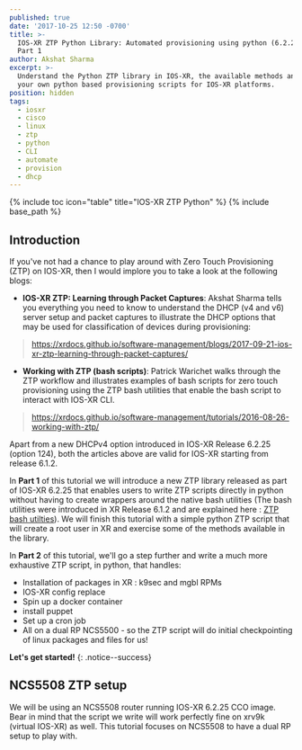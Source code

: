 ```yaml
---
published: true
date: '2017-10-25 12:50 -0700'
title: >-
  IOS-XR ZTP Python Library: Automated provisioning using python (6.2.25+) -
  Part 1 
author: Akshat Sharma
excerpt: >-
  Understand the Python ZTP library in IOS-XR, the available methods and build
  your own python based provisioning scripts for IOS-XR platforms.
position: hidden
tags:
  - iosxr
  - cisco
  - linux
  - ztp
  - python
  - CLI
  - automate
  - provision
  - dhcp
---
```


{% include toc icon="table" title="IOS-XR ZTP Python" %}
{% include base_path %}

## Introduction

If you've not had a chance to play around with Zero Touch Provisioning (ZTP) on IOS-XR, then I would implore you to take a look at the following blogs:

*  **IOS-XR ZTP: Learning through Packet Captures**: Akshat Sharma tells you everything you need to know to understand the DHCP (v4 and v6) server setup and packet captures to illustrate the DHCP options that may be used for classification of devices during provisioning:
><https://xrdocs.github.io/software-management/blogs/2017-09-21-ios-xr-ztp-learning-through-packet-captures/>

*  **Working with ZTP (bash scripts)**: Patrick Warichet walks through the ZTP workflow and illustrates examples of bash scripts for zero touch provisioning using the ZTP bash utilities that enable the bash script to interact with IOS-XR CLI.
><https://xrdocs.github.io/software-management/tutorials/2016-08-26-working-with-ztp/>

Apart from a new DHCPv4 option introduced in IOS-XR Release 6.2.25 (option 124), both the articles above are valid for IOS-XR starting from release 6.1.2.


In **Part 1** of this tutorial we will introduce a new ZTP library released as part of IOS-XR 6.2.25 that enables users to write ZTP scripts directly in python without having to create wrappers around the native bash utilities (The bash utilities were introduced in XR Release 6.1.2 and are explained here : [ZTP bash utilties](https://xrdocs.github.io/software-management/tutorials/2016-08-26-working-with-ztp/#ztp-utilities)). We will finish this tutorial with a simple python ZTP script that will create a root user in XR and exercise some of the methods available in the library. 

In **Part 2** of this tutorial, we'll go a step further and write a much more exhaustive ZTP script, in python, that handles:
  * Installation of packages in XR : k9sec and mgbl RPMs
  * IOS-XR config replace
  * Spin up a docker container 
  * install puppet
  * Set up a cron job
  * All on a dual RP NCS5500 - so the ZTP script will do initial checkpointing of linux packages and files for us!


**Let's get started!**
{: .notice--success}


## NCS5508 ZTP setup


We will be using an NCS5508 router running IOS-XR 6.2.25 CCO image. Bear in mind that the script we write will work perfectly fine on xrv9k (virtual IOS-XR) as well. This tutorial focuses on NCS5508 to have a dual RP setup to play with. 









